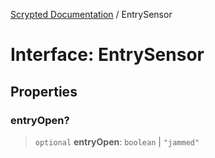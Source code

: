 [Scrypted Documentation](../globals.md) / EntrySensor

# Interface: EntrySensor

## Properties

### entryOpen?

> `optional` **entryOpen**: `boolean` \| `"jammed"`
